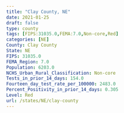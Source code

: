 ```yaml
---
title: "Clay County, NE"
date: 2021-01-25
draft: false
type: county
tags: [FIPS:31035.0,FEMA:7.0,Non-core,Red]
categories: [NE]
County: Clay County
State: NE
FIPS: 31035.0
FEMA_Region: 7.0
Population: 6203.0
NCHS_Urban_Rural_Classification: Non-core
Tests_in_prior_14_days: 154.0
Fourteen_day_test_rate_per_100000: 2483.0
Percent_Positivity_in_prior_14_days: 0.305
Level: Red
url: /states/NE/clay-county
---
```



